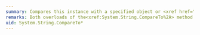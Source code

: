 ```yaml
---
summary: Compares this instance with a specified object or <xref href="System.String"></xref> and returns an integer that indicates whether this instance precedes, follows, or appears in the same position in the sort order as the specified object or <xref href="System.String"></xref>.
remarks: Both overloads of the<xref:System.String.CompareTo%2A> method perform culture-sensitive and case-sensitive comparison. You cannot use this method to perform culture-insensitive or ordinal comparisons. For code clarity, we recommend that you avoid the <xref:System.String.CompareTo%2A> method and call the <xref:System.String.Compare%2A> method instead.
uid: System.String.CompareTo*
---
```

